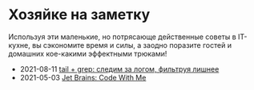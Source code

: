 Хозяйке на заметку
==================

Используя эти маленькие, но потрясающе действенные советы в IT-кухне, вы сэкономите время и силы, а заодно поразите
гостей и домашних кое-какими эффектными трюками!

- 2021-08-11 [tail + grep: следим за логом, фильтруя лишнее](/zametki/2021-08-11_tail-n-grep.md)
- 2021-05-03 [Jet Brains: Code With Me](/zametki/2021-05-03_code-with-me.md)
